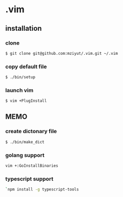 # .vim

## installation

### clone

```sh
$ git clone git@github.com:mziyut/.vim.git ~/.vim
```

### copy default file

```sh
$ ./bin/setup
```

### launch vim

```sh
$ vim +PlugInstall
```

## MEMO

### create dictonary file

```sh
$ ./bin/make_dict
```

### golang support
```sh
vim +:GoInstallBinaries
```

### typescript support
```sh
`npm install -g typescript-tools
```
